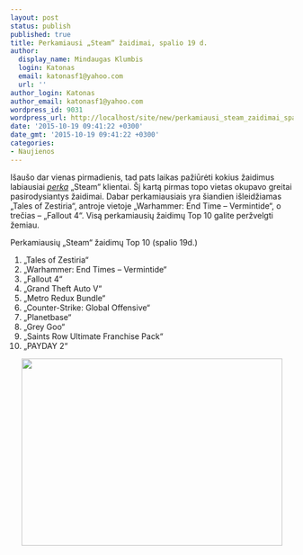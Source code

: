 ```yaml
---
layout: post
status: publish
published: true
title: Perkamiausi „Steam“ žaidimai, spalio 19 d.
author:
  display_name: Mindaugas Klumbis
  login: Katonas
  email: katonasf1@yahoo.com
  url: ''
author_login: Katonas
author_email: katonasf1@yahoo.com
wordpress_id: 9031
wordpress_url: http://localhost/site/new/perkamiausi_steam_zaidimai_spalio_19_d/
date: '2015-10-19 09:41:22 +0300'
date_gmt: '2015-10-19 09:41:22 +0300'
categories:
- Naujienos
---
```

<p>
	I&scaron;au&scaron;o dar vienas pirmadienis, tad pats laikas pažiūrėti kokius žaidimus labiausiai <em><a href="http://store.steampowered.com/search/?filter=topsellers">perka</a></em> &bdquo;Steam&ldquo; klientai. &Scaron;į kartą pirmas topo vietas okupavo greitai pasirodysiantys žaidimai. Dabar perkamiausiais yra &scaron;iandien i&scaron;leidžiamas &bdquo;Tales of Zestiria&ldquo;, antroje vietoje &bdquo;Warhammer: End Time &ndash; Vermintide&ldquo;, o trečias &ndash; &bdquo;Fallout 4&ldquo;. Visą perkamiausių žaidimų Top 10 galite peržvelgti žemiau.</p>
<p>
	Perkamiausių &bdquo;Steam&ldquo; žaidimų Top 10 (spalio 19d.)</p>
<ol>
<li>
		&bdquo;Tales of Zestiria&ldquo;</li>
<li>
		&bdquo;Warhammer: End Times &ndash; Vermintide&ldquo;</li>
<li>
		&bdquo;Fallout 4&ldquo;</li>
<li>
		&bdquo;Grand Theft Auto V&ldquo;</li>
<li>
		&bdquo;Metro Redux Bundle&ldquo;</li>
<li>
		&bdquo;Counter-Strike: Global Offensive&ldquo;</li>
<li>
		&bdquo;Planetbase&ldquo;</li>
<li>
		&bdquo;Grey Goo&ldquo;</li>
<li>
		&bdquo;Saints Row Ultimate Franchise Pack&ldquo;</li>
<li>
		&bdquo;PAYDAY 2&ldquo;</li>
</ol>
<p style="text-align: center;">
	<a href="http://store.steampowered.com/search/?filter=topsellers"><img alt="" src="http://technews.lt/userfiles/steam 1019.PNG" style="width: 464px; height: 333px;" /></a></p>

